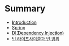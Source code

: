 # Summary

* [Introduction](README.md)
* [Spring](chapter1.md)
* [DI\(Dependency Injection\)](didependency-injection.md)
* [빈 라이프사이클과 빈 범위](빈-라이프사이클과-빈-범위.md)

